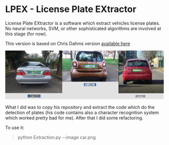 # LPEX - License Plate EXtractor

License Plate EXtractor is a software which extract vehicles license plates. No neural networks, SVM, or other sophisticated algorithms are involved at this stage (for now).

This version is based on Chris Dahms version [available here](https://github.com/MicrocontrollersAndMore/OpenCV_3_License_Plate_Recognition_Python)

![An example](https://raw.githubusercontent.com/Link009/LPEX/master/examples/ok_examples.png)

What I did was to copy his repository and extract the code which do the detection of plates (his code contains also a character recognition system which worked pretty bad for me). After that I did some refactoring.

To use it:

> python Extraction.py --image car.png﻿




